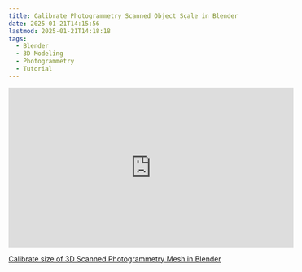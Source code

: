 ```yaml
---
title: Calibrate Photogrammetry Scanned Object Sçale in Blender
date: 2025-01-21T14:15:56
lastmod: 2025-01-21T14:18:18
tags:
  - Blender
  - 3D Modeling
  - Photogrammetry
  - Tutorial
---
```


<div class="video-grid">
<div class="iframe-16-9-container">
<iframe class="youTubeIframe" width="560" height="315" src="https://www.youtube.com/embed/MUb7I4lBSZs?rel=0" title="Calibrate size of 3D Scanned Photogrammetry Mesh in Blender" frameborder="0" allow="accelerometer; autoplay; clipboard-write; encrypted-media; gyroscope; picture-in-picture; web-share" referrerpolicy="strict-origin-when-cross-origin" allowfullscreen></iframe>
</div>

</div>

[Calibrate size of 3D Scanned Photogrammetry Mesh in Blender](https://youtu.be/MUb7I4lBSZs)
